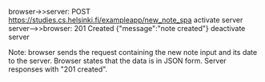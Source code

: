 browser->>server: POST https://studies.cs.helsinki.fi/exampleapp/new_note_spa
activate server
server-->>browser: 201 Created {"message":"note created"}
deactivate server

Note: browser sends the request containing the new note input and its date to the server. 
Browser states that the data is in JSON form. Server responses with "201 created".